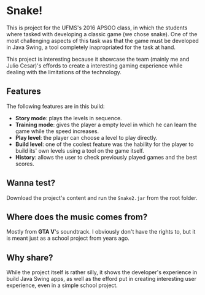 # Snake!

This is project for the UFMS's 2016 APSOO class, in which the students where tasked with developing a classic game (we chose snake). One of the most challenging aspects of this task was that the game must be developed in Java Swing, a tool completely inapropriated for the task at hand.

This project is interesting because it showcase the team (mainly me and Julio Cesar)'s effords to create a interesting gaming experience while dealing with the limitations of the technology.

## Features

The following features are in this build:

- **Story mode**: plays the levels in sequence.
- **Training mode**: gives the player a empty level in which he can learn the game while the speed increases.
- **Play level**: the player can choose a level to play directly.
- **Build level**: one of the coolest feature was the hability for the player to build its' own levels using a tool on the game itself.
- **History**: allows the user to check previously played games and the best scores.

## Wanna test?

Download the project's content and run the `Snake2.jar` from the root folder.

## Where does the music comes from?

Mostly from **GTA V**'s soundtrack. I obviously don't have the rights to, but it is meant just as a school project from years ago.

## Why share?

While the project itself is rather silly, it shows the developer's experience in build Java Swing apps, as well as the efford put in creating interesting user experience, even in a simple school project.
